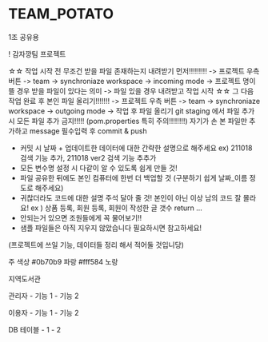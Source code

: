 # TEAM_POTATO
1조 공유용

! 감자깡팀 프로젝트

☆☆ 작업 시작 전 무조건 받을 파일 존재하는지 내려받기 먼저!!!!!!!!!
-> 프로젝트 우측 버튼 -> team -> synchroniaze workspace -> incoming mode
-> 프로젝트 명이 뜰 경우 받을 파일이 있다는 의미
-> 파일 있을 경우 내려받고 작업 시작
☆☆ 그 다음 작업 완료 후 본인 파일 올리기!!!!!!!
-> 프로젝트 우측 버튼 -> team -> synchroniaze workspace -> outgoing mode
-> 작업 후 파일 올리기
git staging 에서 파일 추가 시 모든 파일 추가 금지!!!!!
(pom.properties 특히 주의!!!!!!!!)
자기가 손 본 파일만 추가하고 message 필수입력 후 commit & push

* 커밋 시 날짜 + 업데이트한 데이터에 대한 간략한 설명으로 해주세요
ex) 211018 검색 기능 추가, 211018 ver2 검색 기능 추추가
* 모든 변수명 설정 시 다같이 알 수 있도록 쉽게 만들 것!
* 파일 공유한 뒤에도 본인 컴퓨터에 한번 더 백업할 것 (구분하기 쉽게 날짜_이름 정도로 해주세요)
* 귀찮더라도 코드에 대한 설명 주석 달아 줄 것! 본인이 아닌 이상 남의 코드 잘 몰라요!
	 ex ) 상품 등록, 회원 등록, 회원이 작성한 글 갯수 return ...
* 안되는거 있으면 조원들에게 꼭 물어보기!!
* 샘플 파일들은 아직 지우지 않았습니다 필요하시면 참고하세요!
 	
(프로젝트에 쓰일 기능, 데이터들 정리 해서 적어둘 것입니당)
 	
 주 색상
 #0b70b9 파랑
 #fff584 노랑
 	
지역도서관
 
관리자
	- 기능 1
	- 기능 2
 
이용자
	- 기능 1
	- 기능 2

DB 테이블
	- 1
	- 2
	


